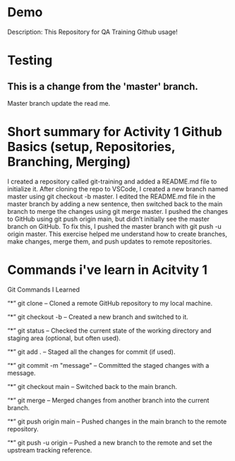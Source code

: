 # Demo

Description: This Repository for QA Training Github usage!

# Testing

## This is a change from the 'master' branch.
Master branch update the read me.

# Short summary for Activity 1 Github Basics (setup, Repositories, Branching, Merging)

I created a repository called git-training and added a README.md file to initialize it. After cloning the repo to VSCode, I created a new branch named master using git checkout -b master. I edited the README.md file in the master branch by adding a new sentence, then switched back to the main branch to merge the changes using git merge master. I pushed the changes to GitHub using git push origin main, but didn’t initially see the master branch on GitHub. To fix this, I pushed the master branch with git push -u origin master. This exercise helped me understand how to create branches, make changes, merge them, and push updates to remote repositories.

# Commands i've learn in Acitvity 1
Git Commands I Learned

“*” git clone <repo-url> – Cloned a remote GitHub repository to my local machine.

“*” git checkout -b <branch-name> – Created a new branch and switched to it.

“*” git status – Checked the current state of the working directory and staging area (optional, but often used).

“*” git add . – Staged all the changes for commit (if used).

“*” git commit -m "message" – Committed the staged changes with a message.

“*” git checkout main – Switched back to the main branch.

“*” git merge <branch-name> – Merged changes from another branch into the current branch.

“*” git push origin main – Pushed changes in the main branch to the remote repository.

“*” git push -u origin <branch-name> – Pushed a new branch to the remote and set the upstream tracking reference.